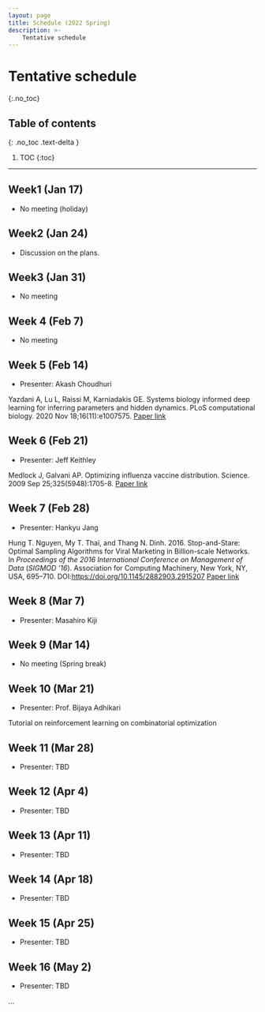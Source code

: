 ```yaml
---
layout: page
title: Schedule (2022 Spring)
description: >-
    Tentative schedule
---
```


# Tentative schedule
{:.no_toc}

## Table of contents
{: .no_toc .text-delta }

1. TOC
{:toc}

---

## Week1 (Jan 17)

- No meeting (holiday)

## Week2 (Jan 24)

- Discussion on the plans.

## Week3 (Jan 31)

- No meeting

## Week 4 (Feb 7)

- No meeting

## Week 5 (Feb 14)

- Presenter: Akash Choudhuri

Yazdani A, Lu L, Raissi M, Karniadakis GE. Systems biology informed deep learning for inferring parameters and hidden dynamics. PLoS computational biology. 2020 Nov 18;16(11):e1007575.
[Paper link](https://journals.plos.org/ploscompbiol/article?id=10.1371/journal.pcbi.1007575)

## Week 6 (Feb 21)

- Presenter: Jeff Keithley

Medlock J, Galvani AP. Optimizing influenza vaccine distribution. Science. 2009 Sep 25;325(5948):1705-8.
[Paper link](https://www.science.org/doi/abs/10.1126/science.1175570)

## Week 7 (Feb 28)

- Presenter: Hankyu Jang

Hung T. Nguyen, My T. Thai, and Thang N. Dinh. 2016. Stop-and-Stare: Optimal Sampling Algorithms for Viral Marketing in Billion-scale Networks. In <i>Proceedings of the 2016 International Conference on Management of Data</i> (<i>SIGMOD '16</i>). Association for Computing Machinery, New York, NY, USA, 695–710. DOI:https://doi.org/10.1145/2882903.2915207
[Paper link](https://dl.acm.org/doi/10.1145/2882903.2915207)


## Week 8 (Mar 7)

- Presenter: Masahiro Kiji


## Week 9 (Mar 14)

- No meeting (Spring break)

## Week 10 (Mar 21)

- Presenter: Prof. Bijaya Adhikari

Tutorial on reinforcement learning on combinatorial optimization

## Week 11 (Mar 28)

- Presenter: TBD


## Week 12 (Apr 4)

- Presenter: TBD

## Week 13 (Apr 11)

- Presenter: TBD


## Week 14 (Apr 18)

- Presenter: TBD


## Week 15 (Apr 25)

- Presenter: TBD


## Week 16 (May 2)

- Presenter: TBD


...
